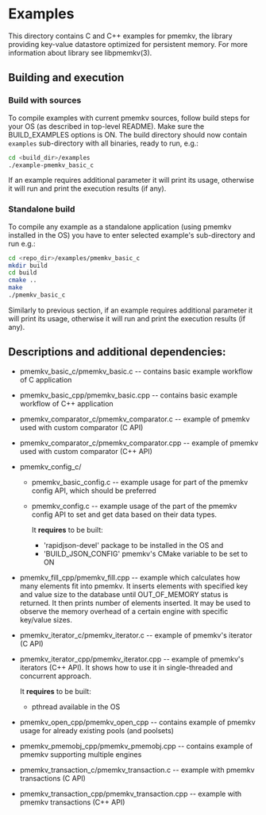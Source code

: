 # Examples

This directory contains C and C++ examples for pmemkv, the library
providing key-value datastore optimized for persistent memory.
For more information about library see libpmemkv(3).

## Building and execution

### Build with sources
To compile examples with current pmemkv sources, follow build steps for your OS
(as described in top-level README). Make sure the BUILD_EXAMPLES options is ON.
The build directory should now contain `examples` sub-directory with all binaries,
ready to run, e.g.:

```sh
cd <build_dir>/examples
./example-pmemkv_basic_c
```

If an example requires additional parameter it will print its usage,
otherwise it will run and print the execution results (if any).

### Standalone build
To compile any example as a standalone application (using pmemkv installed in the OS)
you have to enter selected example's sub-directory and run e.g.:

```sh
cd <repo_dir>/examples/pmemkv_basic_c
mkdir build
cd build
cmake ..
make
./pmemkv_basic_c
```

Similarly to previous section, if an example requires additional parameter
it will print its usage, otherwise it will run and print the execution results (if any).

## Descriptions and additional dependencies:

* pmemkv_basic_c/pmemkv_basic.c -- contains basic example workflow
		of C application

* pmemkv_basic_cpp/pmemkv_basic.cpp -- contains basic example workflow
		of C++ application

* pmemkv_comparator_c/pmemkv_comparator.c -- example of pmemkv used with
		custom comparator (C API)

* pmemkv_comparator_c/pmemkv_comparator.cpp -- example of pmemkv used with
		custom comparator (C++ API)

* pmemkv_config_c/
	* pmemkv_basic_config.c -- example usage for part of the pmemkv config API,
		which should be preferred

	* pmemkv_config.c -- example usage of the part of the pmemkv config API
		to set and get data based on their data types.

		It **requires** to be built:
		* 'rapidjson-devel' package to be installed in the OS and
		* 'BUILD_JSON_CONFIG' pmemkv's CMake variable to be set to ON

* pmemkv_fill_cpp/pmemkv_fill.cpp -- example which calculates how many elements fit
	into pmemkv. It inserts elements with specified key and value size
	to the database until OUT_OF_MEMORY status is returned. It then prints
	number of elements inserted. It may be used to observe the memory overhead
	of a certain engine with specific key/value sizes.

* pmemkv_iterator_c/pmemkv_iterator.c -- example of pmemkv's iterator (C API)

* pmemkv_iterator_cpp/pmemkv_iterator.cpp -- example of pmemkv's iterators (C++ API).
	It shows how to use it in single-threaded and concurrent approach.

	It **requires** to be built:
	* pthread available in the OS

* pmemkv_open_cpp/pmemkv_open_cpp -- contains example of pmemkv usage
		for already existing pools (and poolsets)

* pmemkv_pmemobj_cpp/pmemkv_pmemobj.cpp -- contains example
		of pmemkv supporting multiple engines

* pmemkv_transaction_c/pmemkv_transaction.c -- example with pmemkv transactions (C API)

* pmemkv_transaction_cpp/pmemkv_transaction.cpp -- example with pmemkv transactions (C++ API)
